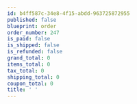 ```yaml
---
id: b4ff587c-34e8-4f15-abdd-963725872955
published: false
blueprint: order
order_number: 247
is_paid: false
is_shipped: false
is_refunded: false
grand_total: 0
items_total: 0
tax_total: 0
shipping_total: 0
coupon_total: 0
title: ' '
---
```

